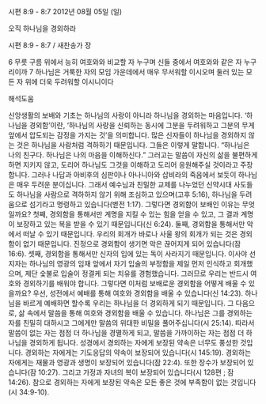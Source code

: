 시편 8:9 - 8:7 
2012년 08월 05일 (일)

오직 하나님을 경외하라



시편 8:9 - 8:7 / 새찬송가  장


6 무릇 구름 위에서 능히 여호와와 비교할 자 누구며 신들 중에서 여호와와 같은 자 누구리이까
7 하나님은 거룩한 자의 모임 가운데에서 매우 무서워할 이시오며 둘러 있는 모든 자 위에 더욱 두려워할 이시니이다

해석도움





신앙생활의 보배와 기초는 하나님의 사랑이 아니라 하나님을 경외하는 마음입니다. ‘하나님을 경외함’이란, ‘하나님의 사랑을 신뢰하는 동시에 그분을 두려워하고 그분의 무게 앞에서 압도되는 감정을 가지는 것’을 의미합니다. 많은 신자들이 하나님을 경외하지 않는 것은 하나님을 사람처럼 격하하기 때문입니다. 그들은 이렇게 말합니다. “하나님은 나의 친구다. 하나님은 나의 마음을 이해하신다.” 그러고는 말씀이 자신의 삶을 불편하게 하면 지키지 않고, 도리어 하나님도 그것을 이해하고 도리어 응원해주실 것이라고 주장합니다. 그러나 나답과 아비후의 심판이나 아나니아와 삽비라의 죽음에서 보듯이 하나님은 매우 두려운 분이십니다. 그래서 예수님과 친밀한 교제를 나누었던 신약시대 사도들도 하나님을 사람으로 격하하지 않기 위해 조심하고 있으며(고후 5:16), 하나님을 두려움으로 섬기라고 명령하고 있습니다(벧전 1:17).
그렇다면 경외함이 보배인 이유는 무엇일까요? 첫째, 경외함을 통해서만 계명을 지킬 수 있는 힘을 얻을 수 있고, 그 결과 계명이 보장하고 있는 복을 받을 수 있기 때문입니다(신 6:24). 둘째, 경외함을 통해서만 악에서 떠날 수 있기 때문입니다. 우리의 회개가 바로나 사울 왕의 회개가 되는 것은 경외함이 없기 때문입니다. 진정으로 경외함이 생기면 악은 끊어지게 되어 있습니다(잠 16:6). 셋째, 경외함을 통해서만 신자의 입에 있는 독이 사라지기 때문입니다. 이사야 선지자는 하나님의 영광의 임재 앞에서 자기 입술의 부정함을 제일 먼저 인식하고 회개했으며, 제단 숯불로 입술이 정결케 되는 치유를 경험했습니다. 그러므로 우리는 반드시 여호와 경외하기를 배워야 합니다.
그렇다면 이처럼 보배로운 경외함을 어떻게 배울 수 있을까요? 우선, 성전에서 예배를 통해 여호와 경외함을 배울 수 있습니다(신 14:23). 하나님을 바르게 예배하면 할수록 우리는 하나님을 더 경외하게 되기 때문입니다. 그 다음으로, 삶 속에서 말씀을 통해 여호와 경외함을 배울 수 있습니다. 하나님은 그를 경외하는 자를 친밀히 대하시고 그에게만 말씀의 위대한 비밀을 풀어주십니다(시 25:14). 따라서 말씀이 없는 자는 점점 더 하나님을 경멸하게 되고, 말씀을 가까이하는 자는 점점 더 하나님을 경외하게 됩니다.
성경에서 경외하는 자에게 보장된 약속은 너무도 풍성한 것입니다. 경외하는 자에게는 기도응답의 약속이 보장되어 있습니다(시 145:19). 경외하는 자에게는 재물과 영광과 생명이 보장되어 있습니다(잠 22:4). 또한 장수가 보장되어 있습니다(잠 10:27). 그리고 가정과 자녀의 복이 보장되어 있습니다(시 128편 ; 잠 14:26). 참으로 경외하는 자에게 보장된 약속은 모든 좋은 것에 부족함이 없는 것입니다(시 34:9-10).